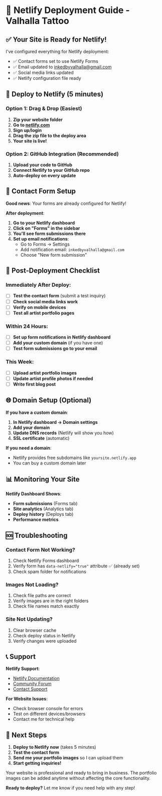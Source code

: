 # 🚀 Netlify Deployment Guide - Valhalla Tattoo

## ✅ Your Site is Ready for Netlify!

I've configured everything for Netlify deployment:
- ✅ Contact forms set to use Netlify Forms
- ✅ Email updated to inkedbyvalhalla@gmail.com
- ✅ Social media links updated
- ✅ Netlify configuration file ready

## 🚀 Deploy to Netlify (5 minutes)

### Option 1: Drag & Drop (Easiest)
1. **Zip your website folder**
2. **Go to [netlify.com](https://netlify.com)**
3. **Sign up/login**
4. **Drag the zip file to the deploy area**
5. **Your site is live!**

### Option 2: GitHub Integration (Recommended)
1. **Upload your code to GitHub**
2. **Connect Netlify to your GitHub repo**
3. **Auto-deploy on every update**

## 📧 Contact Form Setup

**Good news**: Your forms are already configured for Netlify!

**After deployment**:
1. **Go to your Netlify dashboard**
2. **Click on "Forms" in the sidebar**
3. **You'll see form submissions there**
4. **Set up email notifications**:
   - Go to Forms → Settings
   - Add notification email: `inkedbyvalhalla@gmail.com`
   - Choose "New form submission"

## 🔧 Post-Deployment Checklist

### Immediately After Deploy:
- [ ] **Test the contact form** (submit a test inquiry)
- [ ] **Check social media links work**
- [ ] **Verify on mobile devices**
- [ ] **Test all artist portfolio pages**

### Within 24 Hours:
- [ ] **Set up form notifications in Netlify dashboard**
- [ ] **Add your custom domain** (if you have one)
- [ ] **Test form submissions go to your email**

### This Week:
- [ ] **Upload artist portfolio images**
- [ ] **Update artist profile photos if needed**
- [ ] **Write first blog post**

## 🌐 Domain Setup (Optional)

**If you have a custom domain**:
1. **In Netlify dashboard → Domain settings**
2. **Add your domain**
3. **Update DNS records** (Netlify will show you how)
4. **SSL certificate** (automatic)

**If you need a domain**:
- Netlify provides free subdomains like `yoursite.netlify.app`
- You can buy a custom domain later

## 📊 Monitoring Your Site

**Netlify Dashboard Shows**:
- **Form submissions** (Forms tab)
- **Site analytics** (Analytics tab)
- **Deploy history** (Deploys tab)
- **Performance metrics**

## 🆘 Troubleshooting

### **Contact Form Not Working?**
1. Check Netlify Forms dashboard
2. Verify form has `data-netlify="true"` attribute ✅ (already set)
3. Check spam folder for notifications

### **Images Not Loading?**
1. Check file paths are correct
2. Verify images are in the right folders
3. Check file names match exactly

### **Site Not Updating?**
1. Clear browser cache
2. Check deploy status in Netlify
3. Verify changes were uploaded

## 📞 Support

**Netlify Support**:
- [Netlify Documentation](https://docs.netlify.com/)
- [Community Forum](https://community.netlify.com/)
- [Contact Support](https://www.netlify.com/support/)

**For Website Issues**:
- Check browser console for errors
- Test on different devices/browsers
- Contact me for technical help

## 🎯 Next Steps

1. **Deploy to Netlify now** (takes 5 minutes)
2. **Test the contact form**
3. **Send me your portfolio images** so I can upload them
4. **Start getting inquiries!**

Your website is professional and ready to bring in business. The portfolio images can be added anytime without affecting the core functionality.

**Ready to deploy?** Let me know if you need help with any step!